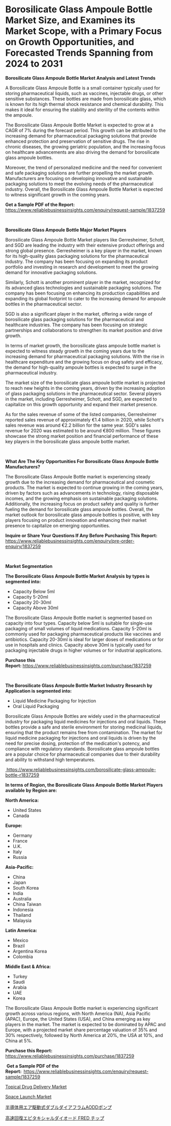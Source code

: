 <p><h1>Borosilicate Glass Ampoule Bottle Market Size, and Examines its Market Scope, with a Primary Focus on Growth Opportunities, and Forecasted Trends Spanning from 2024 to 2031</h1></p><p><strong>Borosilicate Glass Ampoule Bottle Market Analysis and Latest Trends</strong></p>
<p><p>A Borosilicate Glass Ampoule Bottle is a small container typically used for storing pharmaceutical liquids, such as vaccines, injectable drugs, or other sensitive substances. These bottles are made from borosilicate glass, which is known for its high thermal shock resistance and chemical durability. This makes it ideal for ensuring the stability and sterility of the contents within the ampoule.</p><p>The Borosilicate Glass Ampoule Bottle Market is expected to grow at a CAGR of 7% during the forecast period. This growth can be attributed to the increasing demand for pharmaceutical packaging solutions that provide enhanced protection and preservation of sensitive drugs. The rise in chronic diseases, the growing geriatric population, and the increasing focus on healthcare advancements are also driving the demand for borosilicate glass ampoule bottles.</p><p>Moreover, the trend of personalized medicine and the need for convenient and safe packaging solutions are further propelling the market growth. Manufacturers are focusing on developing innovative and sustainable packaging solutions to meet the evolving needs of the pharmaceutical industry. Overall, the Borosilicate Glass Ampoule Bottle Market is expected to witness significant growth in the coming years.</p></p>
<p><strong>Get a Sample PDF of the Report:&nbsp;</strong> <a href="https://www.reliablebusinessinsights.com/enquiry/request-sample/1837259">https://www.reliablebusinessinsights.com/enquiry/request-sample/1837259</a></p>
<p>&nbsp;</p>
<p><strong>Borosilicate Glass Ampoule Bottle Major Market Players</strong></p>
<p><p>Borosilicate Glass Ampoule Bottle Market players like Gerresheimer, Schott, and SGD are leading the industry with their extensive product offerings and strong global presence. Gerresheimer is a key player in the market, known for its high-quality glass packaging solutions for the pharmaceutical industry. The company has been focusing on expanding its product portfolio and investing in research and development to meet the growing demand for innovative packaging solutions.</p><p>Similarly, Schott is another prominent player in the market, recognized for its advanced glass technologies and sustainable packaging solutions. The company has been focusing on enhancing its production capabilities and expanding its global footprint to cater to the increasing demand for ampoule bottles in the pharmaceutical sector.</p><p>SGD is also a significant player in the market, offering a wide range of borosilicate glass packaging solutions for the pharmaceutical and healthcare industries. The company has been focusing on strategic partnerships and collaborations to strengthen its market position and drive growth.</p><p>In terms of market growth, the borosilicate glass ampoule bottle market is expected to witness steady growth in the coming years due to the increasing demand for pharmaceutical packaging solutions. With the rise in healthcare expenditure and the growing focus on drug safety and efficacy, the demand for high-quality ampoule bottles is expected to surge in the pharmaceutical industry.</p><p>The market size of the borosilicate glass ampoule bottle market is projected to reach new heights in the coming years, driven by the increasing adoption of glass packaging solutions in the pharmaceutical sector. Several players in the market, including Gerresheimer, Schott, and SGD, are expected to capitalize on this growth opportunity and expand their market presence. </p><p>As for the sales revenue of some of the listed companies, Gerresheimer reported sales revenue of approximately €1.4 billion in 2020, while Schott's sales revenue was around €2.2 billion for the same year. SGD's sales revenue for 2020 was estimated to be around €800 million. These figures showcase the strong market position and financial performance of these key players in the borosilicate glass ampoule bottle market.</p></p>
<p>&nbsp;</p>
<p><strong>What Are The Key Opportunities For Borosilicate Glass Ampoule Bottle Manufacturers?</strong></p>
<p><p>The Borosilicate Glass Ampoule Bottle market is experiencing steady growth due to the increasing demand for pharmaceutical and cosmetic products. The market is expected to continue growing in the coming years, driven by factors such as advancements in technology, rising disposable incomes, and the growing emphasis on sustainable packaging solutions. Additionally, the increasing focus on product safety and quality is further fueling the demand for borosilicate glass ampoule bottles. Overall, the market outlook for borosilicate glass ampoule bottles is positive, with key players focusing on product innovation and enhancing their market presence to capitalize on emerging opportunities.</p></p>
<p><strong>Inquire or Share Your Questions If Any Before Purchasing This Report:</strong> <a href="https://www.reliablebusinessinsights.com/enquiry/pre-order-enquiry/1837259">https://www.reliablebusinessinsights.com/enquiry/pre-order-enquiry/1837259</a></p>
<p>&nbsp;</p>
<p><strong>Market Segmentation</strong></p>
<p><strong>The Borosilicate Glass Ampoule Bottle Market Analysis by types is segmented into:</strong></p>
<p><ul><li>Capacity Below 5ml</li><li>Capacity 5-20ml</li><li>Capacity 20-30ml</li><li>Capacity Above 30ml</li></ul></p>
<p><p>The Borosilicate Glass Ampoule Bottle market is segmented based on capacity into four types. Capacity below 5ml is suitable for single-use packaging of small volumes of liquid medications. Capacity 5-20ml is commonly used for packaging pharmaceutical products like vaccines and antibiotics. Capacity 20-30ml is ideal for larger doses of medications or for use in hospitals and clinics. Capacity above 30ml is typically used for packaging injectable drugs in higher volumes or for industrial applications.</p></p>
<p><strong>Purchase this Report:&nbsp;</strong><a href="https://www.reliablebusinessinsights.com/purchase/1837259">https://www.reliablebusinessinsights.com/purchase/1837259</a></p>
<p>&nbsp;</p>
<p><strong>The Borosilicate Glass Ampoule Bottle Market Industry Research by Application is segmented into:</strong></p>
<p><ul><li>Liquid Medicine Packaging for Injection</li><li>Oral Liquid Packaging</li></ul></p>
<p><p>Borosilicate Glass Ampoule Bottles are widely used in the pharmaceutical industry for packaging liquid medicines for injections and oral liquids. These bottles provide a safe and sterile environment for storing medicinal liquids, ensuring that the product remains free from contamination. The market for liquid medicine packaging for injections and oral liquids is driven by the need for precise dosing, protection of the medication's potency, and compliance with regulatory standards. Borosilicate glass ampoule bottles are a popular choice for pharmaceutical companies due to their durability and ability to withstand high temperatures.</p></p>
<p><a href="https://www.reliablebusinessinsights.com/borosilicate-glass-ampoule-bottle-r1837259">&nbsp;https://www.reliablebusinessinsights.com/borosilicate-glass-ampoule-bottle-r1837259</a></p>
<p><strong>In terms of Region, the Borosilicate Glass Ampoule Bottle Market Players available by Region are:</strong></p>
<p>
    <p> <strong> North America: </strong>
        <ul>
            <li>United States</li>
            <li>Canada</li>
        </ul>
        </p> 
    <p> <strong> Europe: </strong>
        <ul>
            <li>Germany</li>
            <li>France</li>
            <li>U.K.</li>
            <li>Italy</li>
            <li>Russia</li>
        </ul>
        </p> 
    <p> <strong> Asia-Pacific: </strong>
        <ul>
            <li>China</li>
            <li>Japan</li>
            <li>South Korea</li>
            <li>India</li>
            <li>Australia</li>
            <li>China Taiwan</li>
            <li>Indonesia</li>
            <li>Thailand</li>
            <li>Malaysia</li>
        </ul>
        </p> 
    <p> <strong> Latin America: </strong>
        <ul>
            <li>Mexico</li>
            <li>Brazil</li>
            <li>Argentina Korea</li>
            <li>Colombia</li>
        </ul>
        </p> 
    <p> <strong> Middle East & Africa: </strong>
        <ul>
            <li>Turkey</li>
            <li>Saudi</li>
            <li>Arabia</li>
            <li>UAE</li>
            <li>Korea</li>
        </ul>
    </p>
    </p>
<p><p>The Borosilicate Glass Ampoule Bottle market is experiencing significant growth across various regions, with North America (NA), Asia Pacific (APAC), Europe, the United States (USA), and China emerging as key players in the market. The market is expected to be dominated by APAC and Europe, with a projected market share percentage valuation of 35% and 30% respectively, followed by North America at 20%, the USA at 10%, and China at 5%.</p></p>
<p><strong>Purchase this Report: </strong><a href="https://www.reliablebusinessinsights.com/purchase/1837259">https://www.reliablebusinessinsights.com/purchase/1837259</a></p>
<p>&nbsp;<strong>Get a Sample PDF of the Report:&nbsp;&nbsp;</strong><a href="https://www.reliablebusinessinsights.com/enquiry/request-sample/1837259">https://www.reliablebusinessinsights.com/enquiry/request-sample/1837259</a></p>
<p><strong></strong></p>
<p><p><a href="https://github.com/Valeridd446677/Market-Research-Report-List-1/blob/main/topical-drug-delivery-market.md">Topical Drug Delivery Market</a></p><p><a href="https://github.com/IzaiahBartell/Market-Research-Report-List-1/blob/main/space-launch-market.md">Space Launch Market</a></p><p><a href="https://github.com/dathomson6534/Market-Research-Report-List-2/blob/main/3564161177081.md">半導体用エア駆動式ダブルダイアフラムAODDポンプ</a></p><p><a href="https://github.com/BoydYundt1/Market-Research-Report-List-2/blob/main/4352776177082.md">高速回復エピタキシャルダイオード FRED チップ</a></p></p>